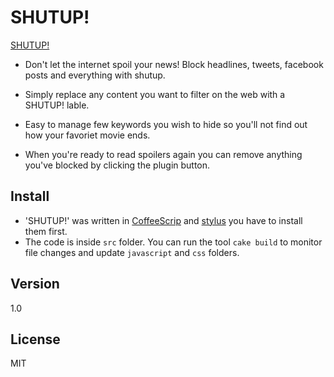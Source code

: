 SHUTUP!
================
[SHUTUP!](https://github.com/sagivo/shutup/blob/master/icons/icon128.png "SHUTUP!")

  - Don't let the internet spoil your news! 
Block headlines, tweets, facebook posts and everything with shutup.

  - Simply replace any content you want to filter on the web with a SHUTUP! lable.
  - Easy to manage few keywords you wish to hide so you'll not find out how your favoriet movie ends. 
  - When you're ready to read spoilers again you can remove anything you've blocked by clicking the plugin button.

Install
-----------
  - 'SHUTUP!' was written in [CoffeeScrip](http://coffeescript.org) and [stylus](http://learnboost.github.io/stylus/) you have to install them first.
  - The code is inside `src` folder. You can run the tool `cake build` to monitor file changes and update `javascript` and `css` folders. 

Version
----
1.0

License
----
MIT
